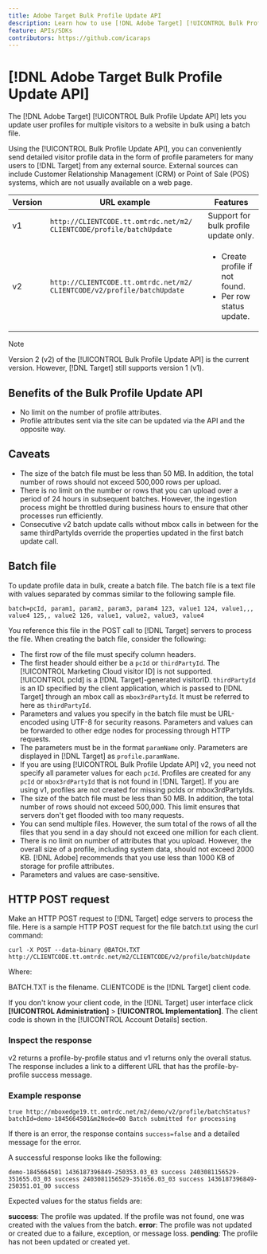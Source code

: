 ```yaml
---
title: Adobe Target Bulk Profile Update API
description: Learn how to use [!DNL Adobe Target] [!UICONTROL Bulk Profile Update API] to send multiple visitors' profile data to [!DNL Target].
feature: APIs/SDKs
contributors: https://github.com/icaraps
---
```

# [!DNL Adobe Target Bulk Profile Update API]

The [!DNL Adobe Target] [!UICONTROL Bulk Profile Update API] lets you update user profiles for multiple visitors to a website in bulk using a batch file.

Using the [!UICONTROL Bulk Profile Update API], you can conveniently send detailed visitor profile data in the form of profile parameters for many users to [!DNL Target] from any external source. External sources can include Customer Relationship Management (CRM) or Point of Sale (POS) systems, which are not usually available on a web page.

|Version|URL example|Features|
| --- | --- | --- |
|v1|`http://CLIENTCODE.tt.omtrdc.net/m2/ CLIENTCODE/profile/batchUpdate`|Support for bulk profile update only.|
|v2|`http://CLIENTCODE.tt.omtrdc.net/m2/ CLIENTCODE/v2/profile/batchUpdate`|<ul><li>Create profile if not found.</li><li>Per row status update.</li></ul>|

>[!NOTE]
>
>Version 2 (v2) of the [!UICONTROL Bulk Profile Update API] is the current version. However, [!DNL Target] still supports version 1 (v1).

## Benefits of the Bulk Profile Update API

* No limit on the number of profile attributes.
* Profile attributes sent via the site can be updated via the API and the opposite way.

## Caveats

* The size of the batch file must be less than 50 MB. In addition, the total number of rows should not exceed 500,000 rows per upload.
* There is no limit on the number or rows that you can upload over a period of 24 hours in subsequent batches. However, the ingestion process might be throttled during business hours to ensure that other processes run efficiently.
* Consecutive v2 batch update calls without mbox calls in between for the same thirdPartyIds override the properties updated in the first batch update call.

## Batch file

To update profile data in bulk, create a batch file. The batch file is a text file with values separated by commas similar to the following sample file.

``````
batch=pcId, param1, param2, param3, param4 123, value1 124, value1,,, value4 125,, value2 126, value1, value2, value3, value4
``````

You reference this file in the POST call to [!DNL Target] servers to process the file. When creating the batch file, consider the following:

* The first row of the file must specify column headers.
* The first header should either be a `pcId` or `thirdPartyId`. The [!UICONTROL Marketing Cloud visitor ID] is not supported. [!UICONTROL pcId] is a [!DNL Target]-generated visitorID. `thirdPartyId` is an ID specified by the client application, which is passed to [!DNL Target] through an mbox call as `mbox3rdPartyId`. It must be referred to here as `thirdPartyId`.
* Parameters and values you specify in the batch file must be URL-encoded using UTF-8 for security reasons. Parameters and values can be forwarded to other edge nodes for processing through HTTP requests.
* The parameters must be in the format `paramName` only. Parameters are displayed in [!DNL Target] as `profile.paramName`.
* If you are using [!UICONTROL Bulk Profile Update API] v2, you need not specify all parameter values for each `pcId`. Profiles are created for any `pcId` or `mbox3rdPartyId` that is not found in [!DNL Target]. If you are using v1, profiles are not created for missing pcIds or mbox3rdPartyIds.
* The size of the batch file must be less than 50 MB. In addition, the total number of rows should not exceed 500,000. This limit ensures that servers don't get flooded with too many requests.
* You can send multiple files. However, the sum total of the rows of all the files that you send in a day should not exceed one million for each client.
* There is no limit on number of attributes that you upload. However, the overall size of a profile, including system data, should not exceed 2000 KB. [!DNL Adobe] recommends that you use less than 1000 KB of storage for profile attributes.
* Parameters and values are case-sensitive.

## HTTP POST request

Make an HTTP POST request to [!DNL Target] edge servers to process the file. Here is a sample HTTP POST request for the file batch.txt using the curl command:

``````
curl -X POST --data-binary @BATCH.TXT http://CLIENTCODE.tt.omtrdc.net/m2/CLIENTCODE/v2/profile/batchUpdate
``````

Where:

BATCH.TXT is the filename. CLIENTCODE is the [!DNL Target] client code.

If you don't know your client code, in the [!DNL Target] user interface click **[!UICONTROL Administration]** > **[!UICONTROL Implementation]**. The client code is shown in the [!UICONTROL Account Details] section.

### Inspect the response

v2 returns a profile-by-profile status and v1 returns only the overall status. The response includes a link to a different URL that has the profile-by-profile success message.

### Example response

```
true http://mboxedge19.tt.omtrdc.net/m2/demo/v2/profile/batchStatus?batchId=demo-1845664501&m2Node=00 Batch submitted for processing
```

If there is an error, the response contains `success=false` and a detailed message for the error.

A successful response looks like the following:

``````
demo-1845664501 1436187396849-250353.03_03 success 2403081156529-351655.03_03 success 2403081156529-351656.03_03 success 1436187396849-250351.01_00 success 
``````

Expected values for the status fields are:

**success**: The profile was updated. If the profile was not found, one was created with the values from the batch.
**error**: The profile was not updated or created due to a failure, exception, or message loss.
**pending**: The profile has not been updated or created yet.



